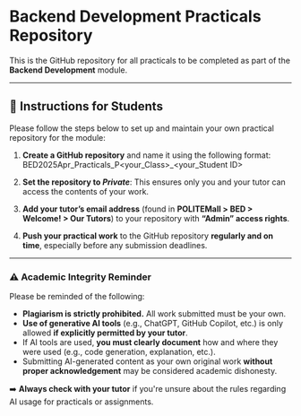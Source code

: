 # Backend Development Practicals Repository

This is the GitHub repository for all practicals to be completed as part of the **Backend Development** module.

---

## 📌 Instructions for Students

Please follow the steps below to set up and maintain your own practical repository for the module:

1. **Create a GitHub repository** and name it using the following format: BED2025Apr_Practicals_P<your_Class>_<your_Student ID>

2. **Set the repository to _Private_**: This ensures only you and your tutor can access the contents of your work.

3. **Add your tutor’s email address** (found in **POLITEMall > BED > Welcome! > Our Tutors**) to your repository with **“Admin” access rights**.

4. **Push your practical work** to the GitHub repository **regularly and on time**, especially before any submission deadlines.

---

### ⚠️ Academic Integrity Reminder

Please be reminded of the following:

- **Plagiarism is strictly prohibited.** All work submitted must be your own.  
- **Use of generative AI tools** (e.g., ChatGPT, GitHub Copilot, etc.) is only allowed **if explicitly permitted by your tutor**.  
- If AI tools are used, **you must clearly document** how and where they were used (e.g., code generation, explanation, etc.).  
- Submitting AI-generated content as your own original work **without proper acknowledgement** may be considered academic dishonesty.

➡️ **Always check with your tutor** if you're unsure about the rules regarding AI usage for practicals or assignments.

